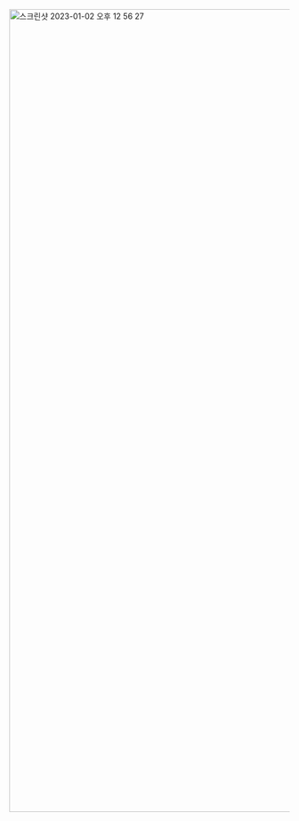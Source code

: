 <img width="1441" alt="스크린샷 2023-01-02 오후 12 56 27" src="https://user-images.githubusercontent.com/42489770/210194120-bbba44f7-4886-447f-8ebc-7df12e6227bf.png">

